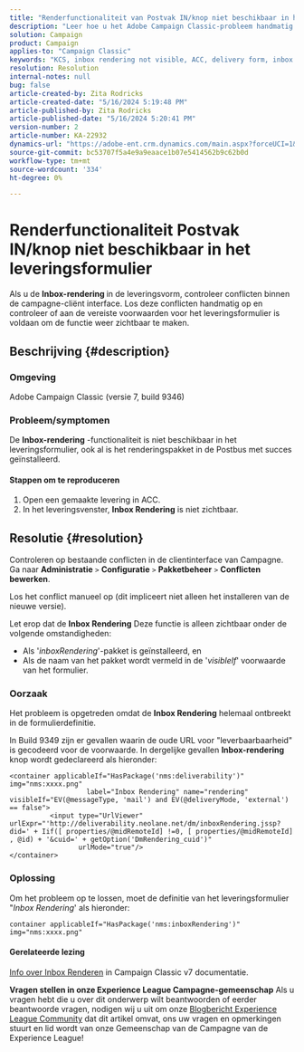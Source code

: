 ```yaml
---
title: "Renderfunctionaliteit van Postvak IN/knop niet beschikbaar in het leveringsformulier"
description: "Leer hoe u het Adobe Campaign Classic-probleem handmatig kunt oplossen als de knop Inbox Rendering niet zichtbaar is in het leveringsformulier. Controleren op conflicten."
solution: Campaign
product: Campaign
applies-to: "Campaign Classic"
keywords: "KCS, inbox rendering not visible, ACC, delivery form, inbox rendering"
resolution: Resolution
internal-notes: null
bug: false
article-created-by: Zita Rodricks
article-created-date: "5/16/2024 5:19:48 PM"
article-published-by: Zita Rodricks
article-published-date: "5/16/2024 5:20:41 PM"
version-number: 2
article-number: KA-22932
dynamics-url: "https://adobe-ent.crm.dynamics.com/main.aspx?forceUCI=1&pagetype=entityrecord&etn=knowledgearticle&id=9988e57b-a813-ef11-9f89-6045bd0298d4"
source-git-commit: bc53707f5a4e9a9eaace1b07e5414562b9c62b0d
workflow-type: tm+mt
source-wordcount: '334'
ht-degree: 0%

---
```


# Renderfunctionaliteit Postvak IN/knop niet beschikbaar in het leveringsformulier


Als u de <b>Inbox-rendering </b>in de leveringsvorm, controleer conflicten binnen de campagne-cliënt interface. Los deze conflicten handmatig op en controleer of aan de vereiste voorwaarden voor het leveringsformulier is voldaan om de functie weer zichtbaar te maken.

## Beschrijving {#description}


### Omgeving

Adobe Campaign Classic (versie 7, build 9346)

### Probleem/symptomen

De <b>Inbox-rendering</b> -functionaliteit is niet beschikbaar in het leveringsformulier, ook al is het renderingspakket in de Postbus met succes geïnstalleerd.

#### Stappen om te reproduceren

1. Open een gemaakte levering in ACC.
2. In het leveringsvenster, <b>Inbox Rendering</b> is niet zichtbaar.



## Resolutie {#resolution}


Controleren op bestaande conflicten in de clientinterface van Campagne. Ga naar <b>Administratie</b> `>`  <b>Configuratie</b> `>`  <b>Pakketbeheer</b> `>`  <b>Conflicten bewerken</b>.

Los het conflict manueel op (dit impliceert niet alleen het installeren van de nieuwe versie).

Let erop dat de <b>Inbox Rendering</b> Deze functie is alleen zichtbaar onder de volgende omstandigheden:

- Als &#39;*inboxRendering*&#39;-pakket is geïnstalleerd, en
- Als de naam van het pakket wordt vermeld in de &#39;*visibleIf*&#39; voorwaarde van het formulier.


### Oorzaak

Het probleem is opgetreden omdat de <b>Inbox Rendering</b> helemaal ontbreekt in de formulierdefinitie.

In Build 9349 zijn er gevallen waarin de oude URL voor &quot;leverbaarbaarheid&quot; is gecodeerd voor de voorwaarde. In dergelijke gevallen <b>Inbox-rendering</b> knop wordt gedeclareerd als hieronder:


```
<container applicableIf="HasPackage('nms:deliverability')" img="nms:xxxx.png"
                   label="Inbox Rendering" name="rendering" visibleIf="EV(@messageType, 'mail') and EV(@deliveryMode, 'external') == false">
          <input type="UrlViewer" urlExpr="'http://deliverability.neolane.net/dm/inboxRendering.jssp?did=' + Iif([ properties/@midRemoteId] !=0, [ properties/@midRemoteId] , @id) + '&cuid=' + getOption('DmRendering_cuid')"
                 urlMode="true"/>
</container>
```


### Oplossing

Om het probleem op te lossen, moet de definitie van het leveringsformulier &quot;*Inbox Rendering*&#39; als hieronder:


```
container applicableIf="HasPackage('nms:inboxRendering')" img="nms:xxxx.png"
```


#### <b>Gerelateerde lezing</b> 

[Info over Inbox Renderen](https://experienceleague.adobe.com/docs/campaign-classic/using/sending-messages/deliverability-management/inbox-rendering.html?lang=en#about-inbox-rendering) in Campaign Classic v7 documentatie.




<b>Vragen stellen in onze Experience League Campagne-gemeenschap</b>
Als u vragen hebt die u over dit onderwerp wilt beantwoorden of eerder beantwoorde vragen, nodigen wij u uit om onze [Blogbericht Experience League Community](https://experienceleaguecommunities.adobe.com/t5/adobe-campaign-classic-blogs/introducing-top-kcs-articles-curated-for-your-troubleshooting/bc-p/672426#M132 "Koppeling volgen") dat dit artikel omvat, ons uw vragen en opmerkingen stuurt en lid wordt van onze Gemeenschap van de Campagne van de Experience League!
